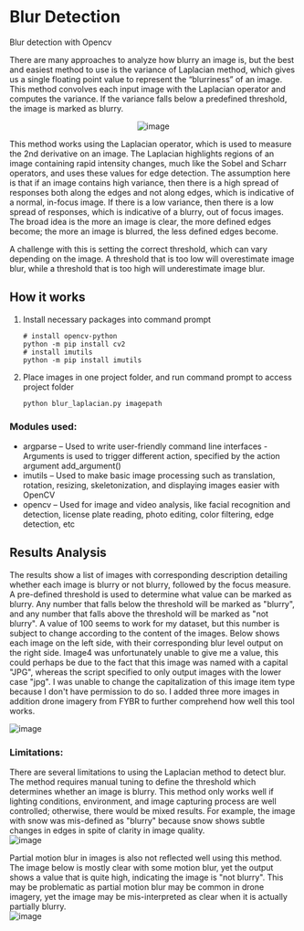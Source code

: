 # Blur Detection 

Blur detection with Opencv 

There are many approaches to analyze how blurry an image is, but the best and easiest method to use is the variance of Laplacian method, which gives us a single floating point value to represent the “blurriness” of an image. This method convolves each input image with the Laplacian operator and computes the variance. If the variance falls below a predefined threshold, the image is marked as blurry. 
			<p align="center">
			![image](https://user-images.githubusercontent.com/83466109/117067306-b1c30f80-acde-11eb-8959-174554b5a57a.png)
			</p>
This method works using the Laplacian operator, which is used to measure the 2nd derivative on an image. The Laplacian highlights regions of an image containing rapid intensity changes, much like the Sobel and Scharr operators, and uses these values for edge detection. The assumption here is that if an image contains high variance, then there is a high spread of responses both along the edges and not along edges, which is indicative of a normal, in-focus image. If there is a low variance, then there is a low spread of responses, which is indicative of a blurry, out of focus images. The broad idea is the more an image is clear, the more defined edges become; the more an image is blurred, the less defined edges become.       

A challenge with this is setting the correct threshold, which can vary depending on the image. A threshold that is too low will overestimate image blur, while a threshold that is too high will underestimate image blur. 

## How it works 
1.	Install necessary packages into command prompt 
       ```
      # install opencv-python
       python -m pip install cv2
      # install imutils
       python -m pip install imutils
	```
2. 	Place images in one project folder, and run command prompt to access project folder  
	```
	python blur_laplacian.py imagepath
	```
### Modules used: 
- argparse – Used to write user-friendly command line interfaces 
        -	Arguments is used to trigger different action, specified by the action argument add_argument()
- 	imutils – Used to make basic image processing such as translation, rotation, resizing, skeletonization, and displaying images easier with OpenCV 
- 	opencv – Used for image and video analysis, like facial recognition and detection, license plate reading, photo editing, color filtering, edge detection, etc  

## Results Analysis 
The results show a list of images with corresponding description detailing whether each image is blurry or not blurry, followed by the focus measure. A pre-defined threshold is used to determine what value can be marked as blurry. Any number that falls below the threshold will be marked as "blurry", and any number that falls above the threshold will be marked as "not blurry". A value of 100 seems to work for my dataset, but this number is subject to change according to the content of the images. Below shows each image on the left side, with their corresponding blur level output on the right side. Image4 was unfortunately unable to give me a value, this could perhaps be due to the fact that this image was named with a capital "JPG", whereas the script specified to only output images with the lower case "jpg". I was unable to change the capitalization of this image item type because I don't have permission to do so. I added three more images in addition drone imagery from FYBR to further comprehend how well this tool works.  

![image](https://user-images.githubusercontent.com/83466109/116951153-02356100-ac3c-11eb-851a-710127da53c0.png)




### Limitations: 
There are several limitations to using the Laplacian method to detect blur. The method requires manual tuning to define the threshold which determines whether an image is blurry. This method only works well if lighting conditions, environment, and image capturing process are well controlled; otherwise, there would be mixed results. For example, the image with snow was mis-defined as "blurry" because snow shows subtle changes in edges in spite of clarity in image quality.  
![image](https://user-images.githubusercontent.com/83466109/116952409-73c2de80-ac3f-11eb-99c3-5a8722971a62.png)

Partial motion blur in images is also not reflected well using this method. The image below is mostly clear with some motion blur, yet the output shows a value that is quite high, indicating the image is "not blurry". This may be problematic as partial motion blur may be common in drone imagery, yet the image may be mis-interpreted as clear when it is actually partially blurry.  
![image](https://user-images.githubusercontent.com/83466109/116952840-8b4e9700-ac40-11eb-9d63-b7b4d32712f7.png)
